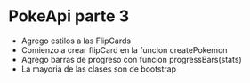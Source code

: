 # PokeApi parte 3

* Agrego estilos a las FlipCards
* Comienzo a crear flipCard en la funcion createPokemon
* Agrego barras de progreso con funcion progressBars(stats)
* La mayoria de las clases son de bootstrap


